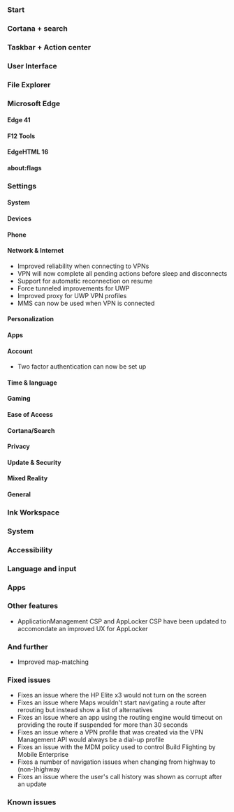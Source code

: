 ### Start

### Cortana + search

### Taskbar + Action center

### User Interface

### File Explorer

### Microsoft Edge
#### Edge 41

#### F12 Tools

#### EdgeHTML 16

#### about:flags

### Settings
#### System

#### Devices

#### Phone

#### Network & Internet
- Improved reliability when connecting to VPNs
- VPN will now complete all pending actions before sleep and disconnects
- Support for automatic reconnection on resume
- Force tunneled improvements for UWP
- Improved proxy for UWP VPN profiles
- MMS can now be used when VPN is connected

#### Personalization

#### Apps

#### Account
- Two factor authentication can now be set up

#### Time & language

#### Gaming

#### Ease of Access

#### Cortana/Search

#### Privacy

#### Update & Security

#### Mixed Reality

#### General

### Ink Workspace

### System

### Accessibility

### Language and input

### Apps

### Other features
- ApplicationManagement CSP and AppLocker CSP have been updated to accomondate an improved UX for AppLocker

### And further
- Improved map-matching

### Fixed issues
- Fixes an issue where the HP Elite x3 would not turn on the screen
- Fixes an issue where Maps wouldn't start navigating a route after rerouting but instead show a list of alternatives
- Fixes an issue where an app using the routing engine would timeout on providing the route if suspended for more than 30 seconds
- Fixes an issue where a VPN profile that was created via the VPN Management API would always be a dial-up profile
- Fixes an issue with the MDM policy used to control Build Flighting by Mobile Enterprise
- Fixes a number of navigation issues when changing from highway to (non-)highway
- Fixes an issue where the user's call history was shown as corrupt after an update

### Known issues